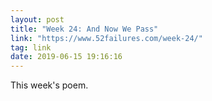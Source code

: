 ```yaml
---
layout: post
title: "Week 24: And Now We Pass"
link: "https://www.52failures.com/week-24/"
tag: link
date: 2019-06-15 19:16:16
---
```

This week's poem. 